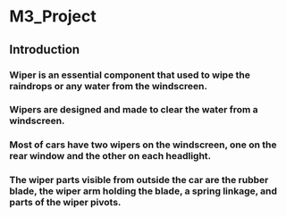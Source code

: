 # M3_Project
## Introduction
### Wiper is an essential component that used to wipe the raindrops or any water from the windscreen.
### Wipers are designed and made to clear the water from a windscreen.
### Most of cars have two wipers on the windscreen, one on the rear window and the other on each headlight.
### The wiper parts visible from outside the car are the rubber blade, the wiper arm holding the blade, a spring linkage, and parts of the wiper pivots.
